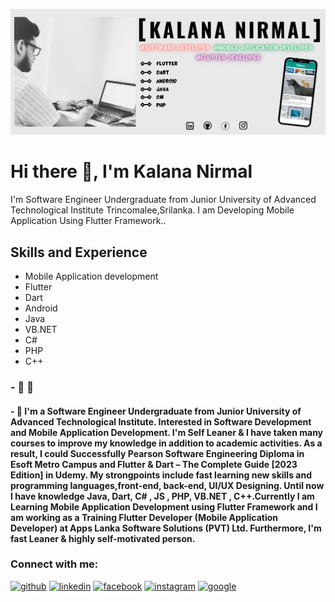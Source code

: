 

![I am Undergraduate Software Engineer ](https://github.com/kalananirmal/kalananirmal/blob/main/cover_img.png)

# Hi there 👋, I'm Kalana Nirmal

I'm Software Engineer Undergraduate from Junior University of Advanced Technological Institute Trincomalee,Srilanka. 
I am Developing Mobile Application Using Flutter Framework..





## Skills and Experience 
* Mobile Application development 
* Flutter
* Dart
* Android 
* Java
* VB.NET
* C#
* PHP
* C++





 ### - 🔭 🔭
 
 
  #### - 🌱 I'm a Software Engineer Undergraduate from Junior University of Advanced Technological Institute. Interested in Software Development and Mobile Application Development. I'm Self Leaner & I have taken many courses to improve my knowledge in addition to academic activities. As a result, I could Successfully Pearson Software Engineering Diploma in Esoft Metro Campus and Flutter & Dart – The Complete Guide [2023 Edition] in Udemy. My strongpoints include fast learning new skills and programming languages,front-end, back-end, UI/UX Designing. Until now I have knowledge Java, Dart, C# , JS , PHP, VB.NET , C++.Currently I am Learning Mobile Application Development using Flutter Framework and I am working as a Training Flutter Developer (Mobile Application Developer) at Apps Lanka Software Solutions (PVT) Ltd. Furthermore, I'm fast Leaner & highly self-motivated person.
  
  

### Connect with me:
[<img src='https://cdn.jsdelivr.net/npm/simple-icons@3.0.1/icons/github.svg' alt='github' height='40'>](https://github.com/kalananirmal) 
[<img src='https://cdn.jsdelivr.net/npm/simple-icons@3.0.1/icons/linkedin.svg' alt='linkedin' height='40'>](https://www.linkedin.com/in/kalana-nirmal/)
[<img src='https://cdn.jsdelivr.net/npm/simple-icons@3.0.1/icons/facebook.svg' alt='facebook' height='40'>](https://www.facebook.com/profile.php?id=100078521636648&mibextid=ZbWKwL)
[<img src='https://cdn.jsdelivr.net/npm/simple-icons@3.0.1/icons/instagram.svg' alt='instagram' height='40'>](https://www.instagram.com/kalananirmal/)
[<img src='https://cdn.jsdelivr.net/npm/simple-icons@3.0.1/icons/google.svg' alt='google' height='40'>](a.kalananirmal@gmail.com)  


